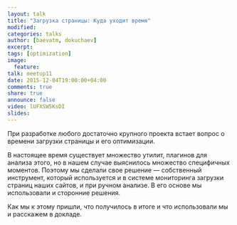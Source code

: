 ```yaml
---
layout: talk
title: "Загрузка страницы: Куда уходит время"
modified:
categories: talks
author: [baevatm, dokuchaev]
excerpt:
tags: [optimization]
image:
  feature:
talk: meetup11
date: 2015-12-04T19:00:00+04:00
comments: true
share: true
announce: false 
video: lUFXSW5KsDI
slides: 
---
```



При разработке любого достаточно крупного проекта встает вопрос 
о времени загрузки страницы и его оптимизации.

В настоящее время существует множество утилит, плагинов для анализа этого, 
но в нашем случае выяснилось множество специфичных моментов. 
Поэтому мы сделали свое решение &mdash; собственный инструмент, 
который используется и в системе мониторинга загрузки страниц наших сайтов, и при ручном анализе. 
В его основе мы использовали и сторонние решения.

Как мы к этому пришли, что получилось в итоге и что использовали мы и расскажем в докладе.
